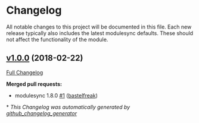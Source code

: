 # Changelog

All notable changes to this project will be documented in this file.
Each new release typically also includes the latest modulesync defaults.
These should not affect the functionality of the module.

## [v1.0.0](https://github.com/voxpupuli/puppet-ferm/tree/v1.0.0) (2018-02-22)

[Full Changelog](https://github.com/voxpupuli/puppet-ferm/compare/2c1be5b9f0413e27f0fceed71b1776a263356758...v1.0.0)

**Merged pull requests:**

- modulesync 1.8.0 [\#1](https://github.com/voxpupuli/puppet-ferm/pull/1) ([bastelfreak](https://github.com/bastelfreak))



\* *This Changelog was automatically generated by [github_changelog_generator](https://github.com/skywinder/Github-Changelog-Generator)*